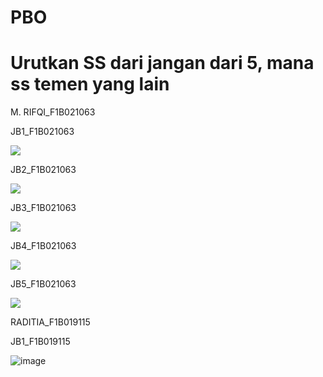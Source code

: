 # PBO
<h1>Urutkan SS dari jangan dari 5, mana ss temen yang lain</h1>  

<p>M. RIFQI_F1B021063</p>
<p>JB1_F1B021063</p> 
<img src="https://github.com/Macchyy/PBO/assets/148258930/587c65ec-b62f-4879-a40d-8b0ac5816c1b">
<p>JB2_F1B021063</p>
<img src="https://github.com/Macchyy/PBO/assets/148258930/1b0f8064-9df5-4332-bd28-26ab8e97622f">
<p>JB3_F1B021063</p>
<img src="https://github.com/Macchyy/PBO/assets/148258930/e1dfa5ec-c6b0-4797-90cd-af4b3f02ad65">
<p>JB4_F1B021063</p>
<img src="https://github.com/Macchyy/PBO/assets/148258930/8adf14f6-72b7-4716-8bfb-68a97e5b4c14">
<p>JB5_F1B021063</p>
<img src="https://github.com/Macchyy/PBO/assets/148258930/7d9a5b21-956d-40cb-8e04-858c5d6fde67">

<p>RADITIA_F1B019115</p>
<p>JB1_F1B019115</p> 
<img  alt="image" src="https://github.com/Macchyy/PRAK-PBO-KLP6/assets/148021980/a0c3d97f-14f1-4224-af1d-a978fe5e30ad">
